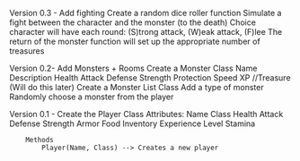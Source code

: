 Version 0.3 - Add fighting
	Create a random dice roller function
	Simulate a fight between the character and the monster (to the death)
		Choice character will have each round:
			(S)trong attack, (W)eak attack, (F)lee
		The return of the monster function will set up the appropriate number of treasures



Version 0.2-
	Add Monsters + Rooms
		Create a Monster Class
			Name
			Description
			Health
			Attack
			Defense
			Strength
			Protection
			Speed
			XP
			//Treasure (Will do this later)
		Create a Monster List Class
			Add a type of monster
			Randomly choose a monster from the player


Version 0.1 - 
	Create the Player Class
		Attributes:
			Name
			Class
			Health
			Attack
			Defense
			Strength
			Armor
			Food
			Inventory
			Experience
			Level
			Stamina

		Methods
			Player(Name, Class) --> Creates a new player
			